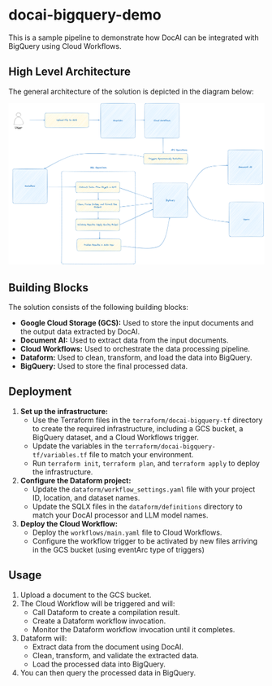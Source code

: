 # docai-bigquery-demo
This is a sample pipeline to demonstrate how DocAI can be integrated with BigQuery using Cloud Workflows.

## High Level Architecture

The general architecture of the solution is depicted in the diagram below:

![High Level Architecture](diagrams/high_level_architecture.png)

## Building Blocks

The solution consists of the following building blocks:

* **Google Cloud Storage (GCS):** Used to store the input documents and the output data extracted by DocAI.
* **Document AI:** Used to extract data from the input documents.
* **Cloud Workflows:** Used to orchestrate the data processing pipeline.
* **Dataform:** Used to clean, transform, and load the data into BigQuery.
* **BigQuery:** Used to store the final processed data.

## Deployment

1. **Set up the infrastructure:**
    * Use the Terraform files in the `terraform/docai-bigquery-tf` directory to create the required infrastructure, including a GCS bucket, a BigQuery dataset, and a Cloud Workflows trigger.
    * Update the variables in the `terraform/docai-bigquery-tf/variables.tf` file to match your environment.
    * Run `terraform init`, `terraform plan`, and `terraform apply` to deploy the infrastructure.
2. **Configure the Dataform project:**
    * Update the `dataform/workflow_settings.yaml` file with your project ID, location, and dataset names.
    * Update the SQLX files in the `dataform/definitions` directory to match your DocAI processor and LLM model names.
3. **Deploy the Cloud Workflow:**
    * Deploy the `workflows/main.yaml` file to Cloud Workflows.
    * Configure the workflow trigger to be activated by new files arriving in the GCS bucket (using eventArc type of triggers)

## Usage

1. Upload a document to the GCS bucket.
2. The Cloud Workflow will be triggered and will:
    * Call Dataform to create a compilation result.
    * Create a Dataform workflow invocation.
    * Monitor the Dataform workflow invocation until it completes.
3. Dataform will:
    * Extract data from the document using DocAI.
    * Clean, transform, and validate the extracted data.
    * Load the processed data into BigQuery.
4. You can then query the processed data in BigQuery.